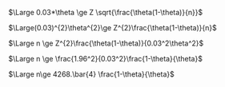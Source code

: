 
$\Large 0.03*\theta \ge Z \sqrt{\frac{\theta(1-\theta)}{n}}$ 

$\Large(0.03)^{2}\theta^{2}\ge Z^{2}\frac{\theta(1-\theta)}{n}$

$\Large n \ge Z^{2}\frac{\theta(1-\theta)}{0.03^2\theta^2}$ 

$\Large n \ge \frac{1.96^2}{0.03^2}\frac{1-\theta}{\theta}$

$\Large n\ge 4268.\bar{4} \frac{1-\theta}{\theta}$ 

